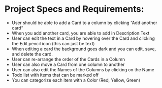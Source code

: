 # Project Specs and Requirements:
- User should be able to add a Card to a column by clicking “Add another card” 
- When you add another card, you are able to add in Description Text
- User can edit the text in a Card by hovering over the Card and clicking the Edit pencil icon (this can just be text)
- When editing a card the background goes dark and you can edit, save, and delete the card.
- User can re-arrange the order of the Cards in a Column
- User can also move a Card from one column to another
- User can also edit the Names of the Columns by clicking on the Name
- Todo list with items that can be marked off
- You can categorize each item with a Color (Red, Yellow, Green)